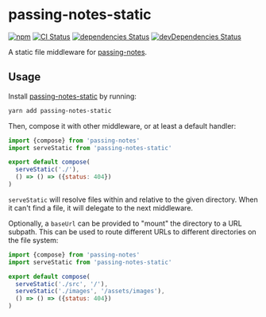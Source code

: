 # passing-notes-static
[![npm](https://img.shields.io/npm/v/passing-notes-static.svg)](https://www.npmjs.com/package/passing-notes-static)
[![CI Status](https://github.com/vinsonchuong/passing-notes-static/workflows/CI/badge.svg)](https://github.com/vinsonchuong/passing-notes-static/actions?query=workflow%3ACI)
[![dependencies Status](https://david-dm.org/vinsonchuong/passing-notes-static/status.svg)](https://david-dm.org/vinsonchuong/passing-notes-static)
[![devDependencies Status](https://david-dm.org/vinsonchuong/passing-notes-static/dev-status.svg)](https://david-dm.org/vinsonchuong/passing-notes-static?type=dev)

A static file middleware for
[passing-notes](https://github.com/vinsonchuong/passing-notes).

## Usage
Install [passing-notes-static](https://www.npmjs.com/package/passing-notes-static)
by running:

```bash
yarn add passing-notes-static
```

Then, compose it with other middleware, or at least a default handler:

```javascript
import {compose} from 'passing-notes'
import serveStatic from 'passing-notes-static'

export default compose(
  serveStatic('./'),
  () => () => ({status: 404})
)
```

`serveStatic` will resolve files within and relative to the given directory.
When it can't find a file, it will delegate to the next middleware.

Optionally, a `baseUrl` can be provided to "mount" the directory to a URL
subpath. This can be used to route different URLs to different directories on
the file system:

```javascript
import {compose} from 'passing-notes'
import serveStatic from 'passing-notes-static'

export default compose(
  serveStatic('./src', '/'),
  serveStatic('./images', '/assets/images'),
  () => () => ({status: 404})
)
```
